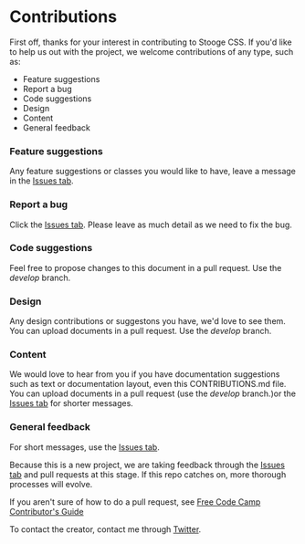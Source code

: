 # Contributions

First off,  thanks for your interest in contributing to Stooge CSS. If you'd like to help us out with the project, we welcome contributions of any type,  such as:
- Feature suggestions
- Report a bug
- Code suggestions
- Design
- Content
- General feedback


### Feature suggestions
Any feature suggestions or classes you would like to have, leave a message in the [Issues tab](https://github.com/chrisjwaddell/Stooge-CSS/issues).


### Report a bug
Click the [Issues tab](https://github.com/chrisjwaddell/Stooge-CSS/issues). Please leave as much detail as we need to fix the bug.


### Code suggestions
Feel free to propose changes to this document in a pull request. Use the *develop* branch.


### Design
Any design contributions or suggestons you have, we'd love to see them. You can upload documents in a pull request. Use the *develop* branch.


### Content
We would love to hear from you if you have documentation suggestions such as text or documentation layout, even this CONTRIBUTIONS.md file.
You can upload documents in a pull request (use the *develop* branch.)or the [Issues tab](https://github.com/chrisjwaddell/Stooge-CSS/issues) for shorter messages.


### General feedback
For short messages, use the [Issues tab](https://github.com/chrisjwaddell/Stooge-CSS/issues).



Because this is a new project, we are taking feedback through the [Issues tab](https://github.com/chrisjwaddell/Stooge-CSS/issues) and pull requests at this stage. If this repo catches on, more thorough processes will evolve.


If you aren't sure of how to do a pull request, see [Free Code Camp Contributor's Guide](https://github.com/freeCodeCamp/how-to-contribute-to-open-source/blob/main/CONTRIBUTING.md)

To contact the creator, contact me through [Twitter](https://twitter.com/waddellchrisj).

